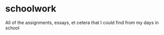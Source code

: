 schoolwork
==========

All of the assignments, essays, et cetera that I could find from my days in school